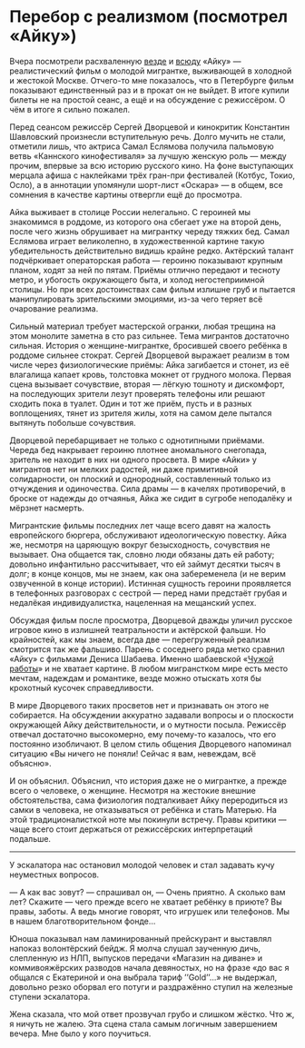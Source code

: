 
# Перебор с реализмом (посмотрел «Айку»)

Вчера посмотрели расхваленную [везде][1] и [всюду][2] «Айку» — реалистический фильм о молодой мигрантке, выживающей в холодной и жестокой Москве. Отчего-то мне показалось, что в Петербурге фильм показывают единственный раз и в прокат он не выйдет. В итоге купили билеты не на простой сеанс, а ещё и на обсуждение с режиссёром. О чём в итоге я сильно пожалел.

Перед сеансом режиссёр Сергей Дворцевой и кинокритик Константин Шавловский произнесли вступительную речь. Долго мучить не стали, отметили лишь, что актриса Самал Еслямова получила пальмовую ветвь «Каннского кинофестиваля» за лучшую женскую роль — между прочим, впервые за всю историю русского кино. На фоне выступающих мерцала афиша с наклейками трёх гран-при фестивалей (Котбус, Токио, Осло), а в аннотации упомянули шорт-лист «Оскара» — в общем, все сомнения в качестве картины отвергли ещё до просмотра.

Айка выживает в столице России нелегально. С героиней мы знакомимся в роддоме, из которого она сбегает уже на второй день, после чего жизнь обрушивает на мигрантку череду тяжких бед. Самал Еслямова играет великолепно, в художественной картине такую убедительность действительно видишь крайне редко. Актёрский талант подчёркивает операторская работа — героиню показывают крупным планом, ходят за ней по пятам. Приёмы отлично передают и тесноту метро, и убогость окружающего быта, и холод негостеприимной столицы. Но при всех достоинствах сам фильм излишне груб и пытается манипулировать зрительскими эмоциями, из-за чего теряет всё очарование реализма.

Сильный материал требует мастерской огранки, любая трещина на этом монолите заметна в сто раз сильнее. Тема мигрантов достаточно сильная. История о женщине-мигрантке, бросившей своего ребёнка в роддоме сильнее стократ. Сергей Дворцевой выражает реализм в том числе через физиологические приёмы: Айка загибается и стонет, из её влагалища капает кровь, толстовка мокнет от грудного молока. Первая сцена вызывает сочувствие, вторая — лёгкую тошноту и дискомфорт, на последующих зрители лезут проверять телефоны или решают сходить пока в туалет. Один и тот же приём, пусть и в разных воплощениях, тянет из зрителя жилы, хотя на самом деле пытался вытянуть побольше сочувствия.

Дворцевой перебарщивает не только с однотипными приёмами. Череда бед накрывает героиню плотнее аномального снегопада, зритель не находит в них ни одного просвета. В мире «Айки» у мигрантов нет ни мелких радостей, ни даже примитивной солидарности, он плоский и однородный, составленный только из отчуждения и одиночества. Сила драмы — в качелях противоречий, в броске от надежды до отчаянья, Айка же сидит в сугробе неподалёку и мёрзнет насмерть.

Мигрантские фильмы последних лет чаще всего давят на жалость европейского бюргера, обслуживают идеологическую повестку. Айка же, несмотря на царяющую вокруг безысходность, сочувствия не вызывает. Она общается так, словно люди обязаны дать ей работу; довольно инфантильно рассчитывает, что ей займут десятки тысяч в долг; в конце концов, мы не знаем, как она забеременела (и не верим озвученной в конце истории). Истинная сущность героини проявляется в телефонных разговорах с сестрой — перед нами предстаёт грубая и недалёкая индивидуалистка, нацеленная на мещанский успех.

Обсуждая фильм после просмотра, Дворцевой дважды уличил русское игровое кино в излишней театральности и актёрской фальши. Но крайностей, как мы знаем, всегда две — перегруженный реализм смотрится так же фальшиво. Парень с соседнего ряда метко сравнил «Айку» с фильмами Дениса Шабаева. Именно шабаевской «[Чужой работы][3]» и не хватает картине. В любом мигранстком мире есть место мечтам, надеждам и романтике, везде можно отыскать хотя бы крохотный кусочек справедливости.

В мире Дворцевого таких просветов нет и признавать он этого не собирается. На обсуждении аккуратно задавали вопросы и о плоскости окружающей Айку действительности, и о мутности посыла. Режиссёр отвечал достаточно высокомерно, ему почему-то казалось, что его постоянно изобличают. В целом стиль общения Дворцевого напоминал ситуацию «Вы ничего не поняли! Сейчас я вам, невеждам, всё объясню».

И он объяснил. Объяснил, что история даже не о мигрантке, а прежде всего о человеке, о женщине. Несмотря на жестокие внешние обстоятельства, сама физиология подталкивает Айку переродиться из самки в человека, не отказываться от ребёнка и стать Матерью. На этой традиционалисткой ноте мы покинули встречу. Правы критики — чаще всего стоит держаться от режиссёрских интерпретаций подальше.

---- 

У эскалатора нас остановил молодой человек и стал задавать кучу неуместных вопросов. 

— А как вас зовут? — спрашивал он, — Очень приятно. А сколько вам лет? Скажите — чего прежде всего не хватает ребёнку в приюте? Вы правы, заботы. А ведь многие говорят, что игрушек или телефонов. Мы в нашем благотворительном фонде… 

Юноша показывал нам ламинированный прейскурант и выставлял напоказ волонтёрский бейдж. Я молча слушал заученную дичь, слепленную из НЛП, выпусков передачи «Магазин на диване» и коммивояжёрских разводов начала девяностых, но на фразе «до вас я общался с Екатериной и она выбрала тариф ’’Gold’’…» не выдержал, довольно резко оборвал его потуги и раздражённо ступил на железные ступени эскалатора.

Жена сказала, что мой ответ прозвучал грубо и слишком жёстко. Что ж, я ничуть не жалею. Эта сцена стала самым логичным завершением вечера. Мне было у кого поучиться.

[1]:	https://kinoart.ru/reviews/ayka
[2]:	https://seance.ru/blog/interviews/ajka-dvorcevoj-eslyamova/%20
[3]:	https://piligrim.fund/film/chuzhaya-rabota